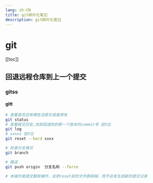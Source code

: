 ```yaml
---
lang: zh-CN
title: git碎片化笔记
description: git碎片化笔记
---
```

# git
[[toc]]



## 回退远程仓库到上一个提交

### gitss

#### gitt
```sh
# 查看是否还有哪些没提交或者修改
git status  
# 查看提交历史,找到回退到的那一个版本的commit号 前5位
git log  
# xxxxx 前5位
git reset --hard xxxx

# 检查分支情况
git branch

# 推送
git push origin  分支名称 --force

# 本操作是提交删除操作，会把reset前的文件删除掉。而不会有生成新的提交记录
```


